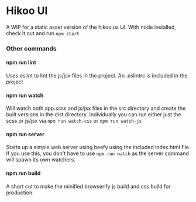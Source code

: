 # Hikoo UI
A WIP for a static asset version of the hikoo.us UI. With node installed, check
it out and run ``` npm start ```


### Other commands

#### npm run lint
Uses eslint to lint the js/jsx files in the project. An .eslintrc is included
in the project

#### npm run watch
Will watch both app.scss and js/jsx files in the src directory and create the
built versions in the dist directory. Individually you can run either just the scss
or js/jsx via ``` npm run watch-css ``` or ``` npm run watch-js ```

#### npm run server
Starts up a simple web server using beefy using the included index.html file.
If you use this, you don't have to use ``` npm run watch ``` as the server
command will spawn its own watchers.

#### npm run build
A short cut to make the minified browserify js build and css build for
production.
